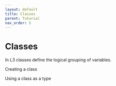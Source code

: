 ```yaml
---
layout: default
title: Classes
parent: Tutorial
nav_order: 5
---
```


# Classes

In L3 classes define the logical grouping of variables.

Creating a class

Using a class as a type
